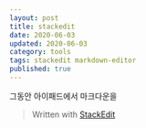 ```yaml
---
layout: post  
title: stackedit
date: 2020-06-03
updated: 2020-06-03
category: tools
tags: stackedit markdown-editor
published: true
---
```

그동안 아이패드에서 마크다운을 

> Written with [StackEdit](https://stackedit.io/)
<!--stackedit_data:
eyJoaXN0b3J5IjpbLTcyNjg0MzQyMSwtMTYyOTIyMzE0MV19
-->